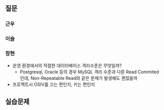 ## 질문
### 근우

### 이슬

### 창현
- 운영 환경에서의 적절한 데이터베이스 격리수준은 무엇일까?
   - Postgresql, Oracle 등의 경우 MySQL 격리 수준과 다른 Read Commited인데, Non-Repeatable Read와 같은 문제가 발생해도 괜찮을까
- 프로젝트시 OSIV를 끄는 편인지, 키는 편인지

## 실습문제
